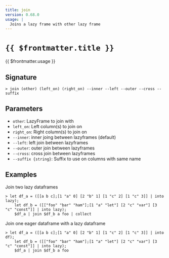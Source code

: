 ```yaml
---
title: join
version: 0.68.0
usage: |
  Joins a lazy frame with other lazy frame
---
```


# <code>{{ $frontmatter.title }}</code>

<div style='white-space: pre-wrap;'>{{ $frontmatter.usage }}</div>

## Signature

```> join (other) (left_on) (right_on) --inner --left --outer --cross --suffix```

## Parameters

 -  `other`: LazyFrame to join with
 -  `left_on`: Left column(s) to join on
 -  `right_on`: Right column(s) to join on
 -  `--inner`: inner joing between lazyframes (default)
 -  `--left`: left join between lazyframes
 -  `--outer`: outer join between lazyframes
 -  `--cross`: cross join between lazyframes
 -  `--suffix {string}`: Suffix to use on columns with same name

## Examples

Join two lazy dataframes
```shell
> let df_a = ([[a b c];[1 "a" 0] [2 "b" 1] [1 "c" 2] [1 "c" 3]] | into lazy);
    let df_b = ([["foo" "bar" "ham"];[1 "a" "let"] [2 "c" "var"] [3 "c" "const"]] | into lazy);
    $df_a | join $df_b a foo | collect
```

Join one eager dataframe with a lazy dataframe
```shell
> let df_a = ([[a b c];[1 "a" 0] [2 "b" 1] [1 "c" 2] [1 "c" 3]] | into df);
    let df_b = ([["foo" "bar" "ham"];[1 "a" "let"] [2 "c" "var"] [3 "c" "const"]] | into lazy);
    $df_a | join $df_b a foo
```
